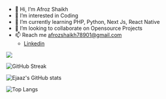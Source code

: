 - 👋 Hi, I’m Afroz Shaikh
- 👀 I’m interested in Coding
- 🌱 I’m currently learning PHP, Python, Next Js, React Native
- 💞️ I’m looking to collaborate on Opensource Projects
- 📫 Reach me afrozshaikh78901@gmail.com
  - [Linkedin](https://www.linkedin.com/in/iamafrozshaikh)

![](https://komarev.com/ghpvc/?username=iamafroz&color=blue)

![GitHub Streak](https://github-readme-streak-stats.herokuapp.com/?user=iamafroz&count_private=true&show_icons=true)

<!-- ![Ejaaz's GitHub stats](https://github-readme-stats.vercel.app/api?username=iamafroz&show_icons=true&theme=radical&count_private=true&show_icons=true) -->

![Ejaaz's GitHub stats](https://github-readme-stats-xi-rosy.vercel.app/api?username=iamafroz&show_icons=true&theme=radical&count_private=true&show_icons=true)

![Top Langs](https://github-readme-stats.vercel.app/api/top-langs/?username=iamafroz&layout=compact&count_private=true&show_icons=true)

<!---
iamafroz/iamafroz is a ✨ special ✨ repository because its `README.md` (this file) appears on your GitHub profile.
You can click the Preview link to take a look at your changes.
--->
